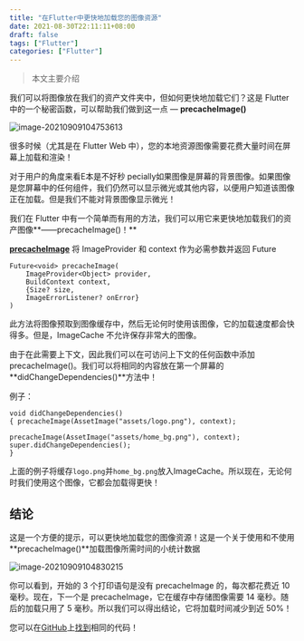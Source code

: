 ```yaml
---
title: "在Flutter中更快地加载您的图像资源"
date: 2021-08-30T22:11:11+08:00
draft: false
tags: ["Flutter"]
categories: ["Flutter"]
---
```


> 本文主要介绍

<!--more-->

我们可以将图像放在我们的资产文件夹中，但如何更快地加载它们？这是 Flutter 中的一个秘密函数，可以帮助我们做到这一点 — **precacheImage()**

![image-20210909104753613](https://luckly007.oss-cn-beijing.aliyuncs.com/image/image-20210909104753613.png)

很多时候（尤其是在 Flutter Web 中），您的本地资源图像需要花费大量时间在屏幕上加载和渲染！

对于用户的角度来看E本是不好秒 pecially如果图像是屏幕的背景图像。如果图像是您屏幕中的任何组件，我们仍然可以显示微光或其他内容，以便用户知道该图像正在加载。但是我们不能对背景图像显示微光！

我们在 Flutter 中有一个简单而有用的方法，我们可以用它来更快地加载我们的资产图像**——precacheImage()！**

[**precacheImage**](https://api.flutter.dev/flutter/widgets/precacheImage.html) 将 ImageProvider 和 context 作为必需参数并返回 Future<void>

```
Future<void> precacheImage( 
    ImageProvider<Object> provider, 
    BuildContext context, 
    {Size? size, 
    ImageErrorListener? onError} 
)
```

此方法将图像预取到图像缓存中，然后无论何时使用该图像，它的加载速度都会快得多。但是，ImageCache 不允许保存非常大的图像。

由于在此需要上下文，因此我们可以在可访问上下文的任何函数中添加 precacheImage()。我们可以将相同的内容放在第一个屏幕的**didChangeDependencies()**方法中！

例子：

```
void didChangeDependencies()
{ precacheImage(AssetImage("assets/logo.png"), context); 

precacheImage(AssetImage("assets/home_bg.png"), context);
super.didChangeDependencies();  
}
```

上面的例子将缓存`logo.png`并`home_bg.png`放入ImageCache。所以现在，无论何时我们使用这个图像，它都会加载得更快！

## 结论

这是一个方便的提示，可以更快地加载您的图像资源！这是一个关于使用和不使用**precacheImage()**加载图像所需时间的小统计数据

![image-20210909104830215](https://luckly007.oss-cn-beijing.aliyuncs.com/image/image-20210909104830215.png)

你可以看到，开始的 3 个打印语句是没有 precacheImage 的，每次都花费近 10 毫秒。现在，下一个是 precacheImage，它在缓存中存储图像需要 14 毫秒。随后的加载只用了 5 毫秒。所以我们可以得出结论，它将加载时间减少到近 50%！

您可以在[GitHub](https://github.com/AbhishekDoshi26/precache_image_example)上[找到](https://github.com/AbhishekDoshi26/precache_image_example)相同的代码！

